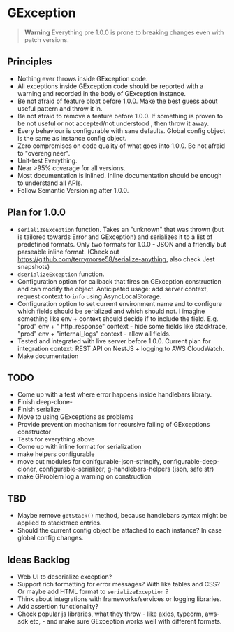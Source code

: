 # GException

> **Warning**
> Everything pre 1.0.0 is prone to breaking changes even with patch versions.

## Principles

- Nothing ever throws inside GException code.
- All exceptions inside GException code should be reported with a warning and recorded in the body of GException
  instance.
- Be not afraid of feature bloat before 1.0.0. Make the best guess about useful pattern and throw it in.
- Be not afraid to remove a feature before 1.0.0. If something is proven to be not useful or not accepted/not understood
  , then throw it away.
- Every behaviour is configurable with sane defaults. Global config object is the same as instance config object.
- Zero compromises on code quality of what goes into 1.0.0. Be not afraid to "overengineer".
- Unit-test Everything.
- Near >95% coverage for all versions.
- Most documentation is inlined. Inline documentation should be enough to understand all APIs.
- Follow Semantic Versioning after 1.0.0.

## Plan for 1.0.0

- `serializeException` function. Takes an "unknown" that was thrown (but is tailored towards Error and GException) and
  serializes it to a list of predefined formats. Only two formats for 1.0.0 - JSON and a friendly but parseable inline
  format. (Check
  out https://github.com/terrymorse58/serialize-anything, also check Jest snapshots)
- `dserializeException` function.
- Configuration option for callback that fires on GException construction and can modify the object. Anticipated usage:
  add server context, request context to `info` using AsyncLocalStorage.
- Configuration option to set current environment name and to configure which fields should be serialized and which
  should not. I imagine something like env + context should decide if to include the field. E.g. "prod" env + "
  http_response" context - hide some fields like stacktrace, "prod" env + "internal_logs" context - allow all fields.
- Tested and integrated with live server before 1.0.0. Current plan for integration context: REST API on NestJS +
  logging to AWS CloudWatch.
- Make documentation

## TODO

- Come up with a test where error happens inside handlebars library.
- Finish deep-clone-
- Finish serialize
- Move to using GExceptions as problems
- Provide prevention mechanism for recursive failing of GExceptions constructor
- Tests for everything above
- Come up with inline format for serialization
- make helpers configurable
- move out modules for conifgurable-json-stringify, configurable-deep-cloner, configurable-serializer, g-handlebars-helpers (json, safe str)
- make GProblem log a warning on construction

## TBD

- Maybe remove `getStack()` method, because handlebars syntax might be applied to stacktrace entries.
- Should the current config object be attached to each instance? In case global config changes.

## Ideas Backlog

- Web UI to deserialize exception?
- Support rich formatting for error messages? With like tables and CSS? Or maybe add HTML format to `serializeException`
  ?
- Think about integrations with frameworks/services or logging libraries.
- Add assertion functionality?
- Check popular js libraries, what they throw - like axios, typeorm, aws-sdk etc, - and make sure GException works well
  with different formats.
